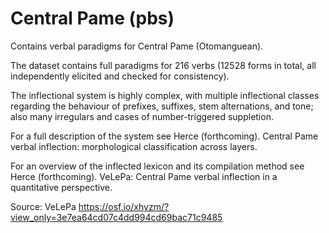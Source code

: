 # Central Pame (pbs)

Contains verbal paradigms for Central Pame (Otomanguean).

The dataset contains full paradigms for 216 verbs (12528 forms in total, all independently elicited and checked for consistency).

The inflectional system is highly complex, with multiple inflectional classes regarding the behaviour of prefixes, suffixes, stem alternations, and tone; also many irregulars and cases of number-triggered suppletion. 

For a full description of the system see Herce (forthcoming). Central Pame verbal inflection: morphological classification across layers. 

For an overview of the inflected lexicon and its compilation method see Herce (forthcoming). VeLePa: Central Pame verbal inflection in a quantitative perspective.

Source: VeLePa https://osf.io/xhyzm/?view_only=3e7ea64cd07c4dd994cd69bac71c9485

